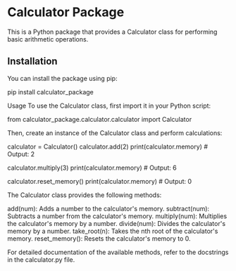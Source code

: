 # Calculator Package

This is a Python package that provides a Calculator class for performing basic arithmetic operations.

## Installation

You can install the package using pip:

pip install calculator_package


Usage
To use the Calculator class, first import it in your Python script:


from calculator_package.calculator.calculator import Calculator

Then, create an instance of the Calculator class and perform calculations:

calculator = Calculator()
calculator.add(2)
print(calculator.memory)  # Output: 2

calculator.multiply(3)
print(calculator.memory)  # Output: 6

calculator.reset_memory()
print(calculator.memory)  # Output: 0

The Calculator class provides the following methods:

add(num): Adds a number to the calculator's memory.
subtract(num): Subtracts a number from the calculator's memory.
multiply(num): Multiplies the calculator's memory by a number.
divide(num): Divides the calculator's memory by a number.
take_root(n): Takes the nth root of the calculator's memory.
reset_memory(): Resets the calculator's memory to 0.

For detailed documentation of the available methods, refer to the docstrings in the calculator.py file.